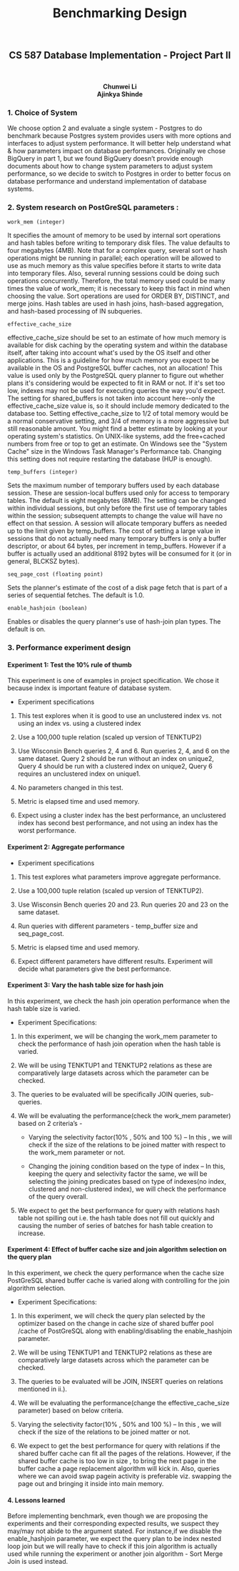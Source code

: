 <h1 align="center">Benchmarking Design</h1><br>
<h2 align="center">CS 587 Database Implementation - Project Part II</h2><br>
<p align="center">
<b>Chunwei Li</b><br>
<b>Ajinkya Shinde</b><br>
</p>



### 1. Choice of System

We choose option 2 and evaluate a single system - Postgres to do benchmark because Postgres system provides users with more options and interfaces to adjust system performance. It will better help understand what & how parameters impact on database performances. Originally we chose BigQuery in part 1, but we found BigQuery doesn’t provide enough documents about how to change system parameters to adjust system performance, so we decide to switch to Postgres in order to better focus on database performance and understand implementation of database systems.

### 2. System research on PostGreSQL parameters :

`work_mem (integer)`

It specifies the amount of memory to be used by internal sort operations and hash tables before writing to temporary disk files. The value defaults to four megabytes (4MB). Note that for a complex query, several sort or hash operations might be running in parallel; each operation will be allowed to use as much memory as this value specifies before it starts to write data into temporary files. Also, several running sessions could be doing such operations concurrently. Therefore, the total memory used could be many times the value of work_mem; it is necessary to keep this fact in mind when choosing the value. Sort operations are used for ORDER BY, DISTINCT, and merge joins. Hash tables are used in hash joins, hash-based aggregation, and hash-based processing of IN subqueries. 

`effective_cache_size`

effective_cache_size should be set to an estimate of how much memory is available for disk caching by the operating system and within the database itself, after taking into account what's used by the OS itself and other applications. This is a guideline for how much memory you expect to be available in the OS and PostgreSQL buffer caches, not an allocation! This value is used only by the PostgreSQL query planner to figure out whether plans it's considering would be expected to fit in RAM or not. If it's set too low, indexes may not be used for executing queries the way you'd expect. The setting for shared_buffers is not taken into account here--only the effective_cache_size value is, so it should include memory dedicated to the database too. Setting effective_cache_size to 1/2 of total memory would be a normal conservative setting, and 3/4 of memory is a more aggressive but still reasonable amount. You might find a better estimate by looking at your operating system's statistics. On UNIX-like systems, add the free+cached numbers from free or top to get an estimate. On Windows see the "System Cache" size in the Windows Task Manager's Performance tab. Changing this setting does not require restarting the database (HUP is enough).

`temp_buffers (integer)`

Sets the maximum number of temporary buffers used by each database session. These are session-local buffers used only for access to temporary tables. The default is eight megabytes (8MB). The setting can be changed within individual sessions, but only before the first use of temporary tables within the session; subsequent attempts to change the value will have no effect on that session.
A session will allocate temporary buffers as needed up to the limit given by temp_buffers. The cost of setting a large value in sessions that do not actually need many temporary buffers is only a buffer descriptor, or about 64 bytes, per increment in temp_buffers. However if a buffer is actually used an additional 8192 bytes will be consumed for it (or in general, BLCKSZ bytes).

`seq_page_cost (floating point)`

Sets the planner's estimate of the cost of a disk page fetch that is part of a series of sequential fetches. The default is 1.0. 

`enable_hashjoin (boolean)`

Enables or disables the query planner's use of hash-join plan types. The default is on.

### 3. Performance experiment design

#### Experiment 1: Test the 10% rule of thumb

This experiment is one of examples in project specification. We chose it because index is important feature of database system.

* Experiment specifications

1. This test explores when it is good to use an unclustered index vs. not using an index vs. using a clustered index

2. Use a 100,000 tuple relation (scaled up version of TENKTUP2)

3. Use Wisconsin Bench queries 2, 4 and 6. Run queries 2, 4, and 6 on the same dataset. Query 2 should be run without an index on unique2, Query 4 should be run with a clustered index on unique2, Query 6 requires an unclustered index on unique1.

4. No parameters changed in this test.

5. Metric is elapsed time and used memory.

6. Expect using a cluster index has the best performance, an unclustered index has second best performance, and not using an index has the worst performance.

#### Experiment 2: Aggregate performance

* Experiment specifications

1. This test explores what parameters improve aggregate performance.

2. Use a 100,000 tuple relation (scaled up version of TENKTUP2).

3. Use Wisconsin Bench queries 20 and 23. Run queries 20 and 23 on the same dataset. 

4. Run queries with different  parameters - temp_buffer size and seq_page_cost.

5. Metric is elapsed time and used memory.

6. Expect different parameters have different results. Experiment will decide what parameters give the best performance.

#### Experiment 3: Vary the hash table size for hash join 

In this experiment, we check the hash join operation performance when the hash table size is varied. 

* Experiment Specifications:

1. In this experiment, we will be changing the work_mem parameter to check the performance of hash join operation when the hash table is varied.

2. We will be using TENKTUP1 and TENKTUP2 relations as these are comparatively large datasets across which the parameter can be checked.

3. The queries to be evaluated will be specifically JOIN queries, sub-queries.

4. We will be evaluating the performance(check the work_mem parameter) based on 2 criteria’s -

     * Varying the selectivity factor(10% , 50% and 100 %) – In this , we will check if the size of the relations to be joined matter with respect to the work_mem parameter or not. 

     * Changing the joining condition based on the type of index – In this, keeping the query and selectivity factor the same, we will be selecting the joining predicates based on type of indexes(no index, clustered and non-clustered index), we will check the performance of the query overall.

5. We expect to get the best performance for query with relations hash table not spilling out i.e. the hash table does not fill out quickly and causing the number of series of batches for hash table creation to increase. 





#### Experiment 4: Effect of buffer cache size and join algorithm selection on the query plan

In this experiment, we check the query performance when the cache size PostGreSQL shared buffer cache is varied along with controlling for the join algorithm selection.

* Experiment Specifications:

1. In this experiment, we will check the query plan selected by the optimizer based on the change in cache size of shared buffer pool /cache of PostGreSQL  along with enabling/disabling the enable_hashjoin parameter.

2. We will be using TENKTUP1 and TENKTUP2 relations as these are comparatively large datasets across which the parameter can be checked.

3. The queries to be evaluated will be JOIN, INSERT queries on relations mentioned in ii.).

4. We will be evaluating the performance(change the effective_cache_size parameter) based on below criteria.

5. Varying the selectivity factor(10% , 50% and 100 %) – In this , we will check if the size of the relations to be joined matter or not. 

6. We expect to get the best performance for query with relations if the shared buffer cache can fit all the pages of the relations. However, if the shared buffer cache is too low in  size , to bring the next page in the buffer cache  a page replacement algorithm will kick in. Also, queries where we can avoid swap pagein activity is preferable viz. swapping the page out and bringing it inside into main memory.

#### 4. Lessons learned

Before implementing benchmark, even though we are proposing the experiments and their corresponding expected results, we suspect they may/may not abide to the argument stated.
For instance,if we disable the enable_hashjoin parameter, we expect the query plan to be index nested loop join but we will really have to check if this join algorithm is actually used while running the experiment or another join algorithm - Sort Merge Join is used instead.
